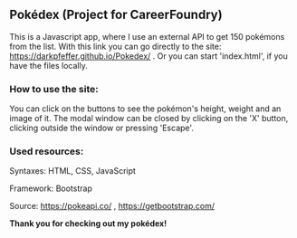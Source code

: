 ## Pokédex (Project for CareerFoundry)

This is a Javascript app, where I use an external API to get 150 pokémons from the list. With this link you can go directly to the site: https://darkpfeffer.github.io/Pokedex/ . Or you can start 'index.html', if you have the files locally. 

### How to use the site:

You can click on the buttons to see the pokémon's height, weight and an image of it. The modal window can be closed by clicking on the 'X' button, clicking outside the  window or pressing 'Escape'. 

### Used resources:

Syntaxes: HTML, CSS, JavaScript

Framework: Bootstrap

Source: https://pokeapi.co/ , https://getbootstrap.com/

**Thank you for checking out my pokédex!**
